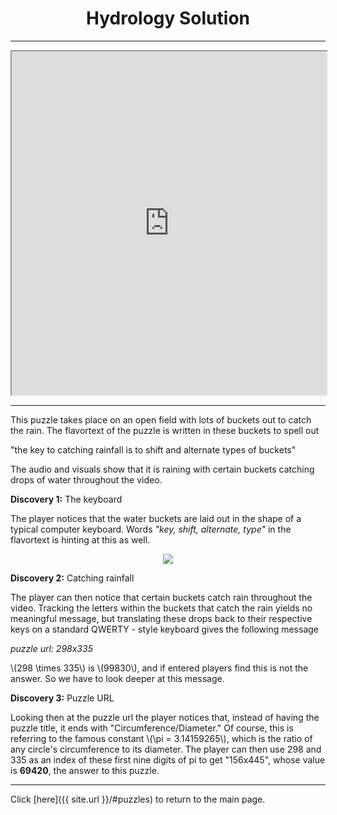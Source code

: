 <h1 align="center">Hydrology Solution</h1>

-----

<iframe width="100%" height="550px"
    src="https://www.youtube.com/embed/BDlako_aykI?loop=1">
</iframe>

-----

This puzzle takes place on an open field with lots of buckets out to catch the rain. The flavortext of the puzzle is written in these buckets to spell out

"the key to catching rainfall is to shift and alternate types of buckets"

The audio and visuals show that it is raining with certain buckets catching drops of water throughout the video.

**Discovery 1:** The keyboard

The player notices that the water buckets are laid out in the shape of a typical computer keyboard. Words *"key, shift, alternate, type"* in the flavortext is hinting at this as well.

<p style="text-align:center;">
    <img src="{{site.imgurl}}/Hydrology/HydrologySolution.jpg">
</p>

**Discovery 2:** Catching rainfall

The player can then notice that certain buckets catch rain throughout the video. Tracking the letters within the buckets that catch the rain yields no meaningful message, but translating these drops back to their respective keys on a standard QWERTY - style keyboard gives the following message

*puzzle url: 298x335*

\\(298 \times 335\\) is \\(99830\\), and if entered players find this is not the answer. So we have to look deeper at this message.

**Discovery 3:** Puzzle URL

Looking then at the puzzle url the player notices that, instead of having the puzzle title, it ends with "Circumference/Diameter." Of course, this is referring to the famous constant \\(\pi = 3.14159265\\), which is the ratio of any circle's circumference to its diameter. The player can then use 298 and 335 as an index of these first nine digits of pi to get "156x445", whose value is **69420**, the answer to this puzzle.

-----

Click [here]({{ site.url }}/#puzzles) to return to the main page.